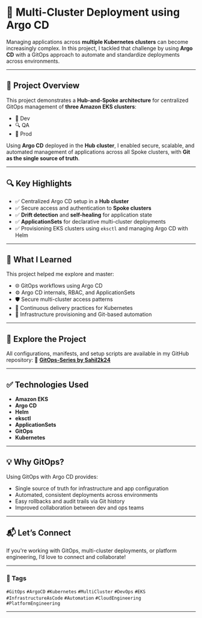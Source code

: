 # 🚀 Multi-Cluster Deployment using Argo CD

Managing applications across **multiple Kubernetes clusters** can become increasingly complex. In this project, I tackled that challenge by using **Argo CD** with a GitOps approach to automate and standardize deployments across environments.

---

## 🧭 Project Overview

This project demonstrates a **Hub-and-Spoke architecture** for centralized GitOps management of **three Amazon EKS clusters**:

* 🧪 Dev
* 🔍 QA
* 🚀 Prod

Using **Argo CD** deployed in the **Hub cluster**, I enabled secure, scalable, and automated management of applications across all Spoke clusters, with **Git as the single source of truth**.

---

## 🔍 Key Highlights

* ✅ Centralized Argo CD setup in a **Hub cluster**
* ✅ Secure access and authentication to **Spoke clusters**
* ✅ **Drift detection** and **self-healing** for application state
* ✅ **ApplicationSets** for declarative multi-cluster deployments
* ✅ Provisioning EKS clusters using `eksctl` and managing Argo CD with Helm

---

## 🧠 What I Learned

This project helped me explore and master:

* 🌐 GitOps workflows using Argo CD
* ⚙️ Argo CD internals, RBAC, and ApplicationSets
* 🛡️ Secure multi-cluster access patterns
* 🔁 Continuous delivery practices for Kubernetes
* 🧱 Infrastructure provisioning and Git-based automation

---

## 📂 Explore the Project

All configurations, manifests, and setup scripts are available in my GitHub repository:
🔗 **[GitOps-Series by Sahil2k24](https://github.com/Sahil2k24/GitOps-Series)**

---

## ✅ Technologies Used

* **Amazon EKS**
* **Argo CD**
* **Helm**
* **eksctl**
* **ApplicationSets**
* **GitOps**
* **Kubernetes**

---

## 💡 Why GitOps?

Using GitOps with Argo CD provides:

* Single source of truth for infrastructure and app configuration
* Automated, consistent deployments across environments
* Easy rollbacks and audit trails via Git history
* Improved collaboration between dev and ops teams

---

## 📬 Let’s Connect

If you're working with GitOps, multi-cluster deployments, or platform engineering, I’d love to connect and collaborate!

---

### 📌 Tags

`#GitOps` `#ArgoCD` `#Kubernetes` `#MultiCluster` `#DevOps` `#EKS` `#InfrastructureAsCode` `#Automation` `#CloudEngineering` `#PlatformEngineering`

---

